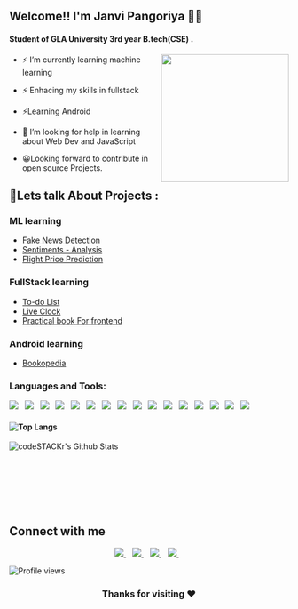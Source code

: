 ## Welcome!! I'm Janvi Pangoriya 👋:grinning:
#### Student of GLA University 3rd year B.tech(CSE) .
<img align='right' src="https://media.giphy.com/media/LmNwrBhejkK9EFP504/giphy.gif" width="230">

- ⚡ I’m currently learning machine learning
- ⚡ Enhacing my skills in fullstack
- ⚡Learning Android 
- 🤔 I’m looking for help in learning about Web Dev and JavaScript 

- :grinning:Looking forward to contribute in open source Projects.

## 💬Lets talk About Projects :
### ML learning
- [Fake News Detection](https://github.com/JanviPangoriya/FAKE_NEWS_DETECTION)<br>
- [Sentiments - Analysis](https://sentiments-analaysis.herokuapp.com/)
- [Flight Price Prediction](https://flight-price1.herokuapp.com/)

### FullStack learning
- [To-do List](https://janvipangoriya.github.io/FullStack_Assignment/practical/practical16.html) <br>
- [Live Clock](https://janvipangoriya.github.io/FullStack_Assignment/practical/practical17.html) <br>
- [Practical book For frontend](https://janvipangoriya.github.io/FullStack_Assignment/)

### Android learning
- [Bookopedia](https://github.com/JanviPangoriya/Book_finder_app_mini_project)<br>

### Languages and Tools:
<p>
    <img src="https://img.shields.io/badge/python%20-%2314354C.svg?&style=for-the-badge&logo=python&logoColor=white">&nbsp;&nbsp;
    <img src="https://img.shields.io/badge/java-%23ED8B00.svg?&style=for-the-badge&logo=java&logoColor=white">&nbsp;&nbsp;
    <img src="https://img.shields.io/badge/c%20-%2300599C.svg?&style=for-the-badge&logo=c&logoColor=white">&nbsp;&nbsp;
    <img src="https://img.shields.io/badge/html5%20-%23E34F26.svg?&style=for-the-badge&logo=html5&logoColor=white">&nbsp;&nbsp;
    <img src="https://img.shields.io/badge/css3%20-%231572B6.svg?&style=for-the-badge&logo=css3&logoColor=white">&nbsp;&nbsp;
    <img src="https://img.shields.io/badge/kotlin-%230095D5.svg?&style=for-the-badge&logo=kotlin&logoColor=white"/>&nbsp;&nbsp;
    <img src="https://img.shields.io/badge/javascript%20-%23323330.svg?&style=for-the-badge&logo=javascript&logoColor=%23F7DF1E">&nbsp;&nbsp;
    <img src="https://img.shields.io/badge/github%20-%23121011.svg?&style=for-the-badge&logo=github&logoColor=white">&nbsp;&nbsp;
    <img src="https://img.shields.io/badge/firebase%20-%23039BE5.svg?&style=for-the-badge&logo=firebase">&nbsp;&nbsp;
    <img src="https://img.shields.io/badge/mysql-%2300f.svg?&style=for-the-badge&logo=mysql&logoColor=white"/>&nbsp;&nbsp;
    <img src="https://img.shields.io/badge/Android-3DDC84?logo=android&logoColor=white&style=for-the-badge">&nbsp;&nbsp;
    <img src="https://img.shields.io/badge/Jupyter%20-%23F37626.svg?&style=for-the-badge&logo=Jupyter&logoColor=white">&nbsp;&nbsp;
    <img src="https://img.shields.io/badge/numpy%20-%23013243.svg?&style=for-the-badge&logo=numpy&logoColor=white">&nbsp;&nbsp;
    <img src="https://img.shields.io/badge/pandas%20-%23150458.svg?&style=for-the-badge&logo=pandas&logoColor=white">&nbsp;&nbsp;
    <img src="https://img.shields.io/badge/git%20-%23F05033.svg?&style=for-the-badge&logo=git&logoColor=white"/>&nbsp;&nbsp;
    <img src="https://img.shields.io/badge/heroku%20-%23430098.svg?&style=for-the-badge&logo=heroku&logoColor=white"/>&nbsp;&nbsp;
</p>

#### ![Top Langs](https://github-readme-stats.vercel.app/api/top-langs/?username=JanviPangoriya&show_icons=true)
 <img align="left" alt="codeSTACKr's Github Stats" src="https://github-readme-stats.codestackr.vercel.app/api?username=JanviPangoriya&show_icons=true&hide_border=true" />
<br>
<br><br>
<br>
 <br>  
 <br>   
 <br>

## <div style ="align:left">Connect with me</div>
<p align='center'>
  <a href="mailto:janviguptaji2001@gmail.com">
    <img src="https://img.shields.io/badge/gmail-D14836?&style=for-the-badge&logo=gmail&logoColor=white" />
  </a>&nbsp;&nbsp;
  <a href="https://www.linkedin.com/in/janvi-pangoriya-a398b3194//">
    <img src="https://img.shields.io/badge/linkedin-%230077B5.svg?&style=for-the-badge&logo=linkedin&logoColor=white" />
  </a>&nbsp;&nbsp;
  <a href="https://www.instagram.com/_miss_janvi_0703/">
    <img src="https://img.shields.io/badge/instagram-%23E4405F.svg?&style=for-the-badge&logo=instagram&logoColor=white" /> 
  </a>&nbsp;&nbsp;
    <a href="https://www.hackerrank.com/_181500292/">
    <img src="https://img.shields.io/badge/-Hackerrank-2EC866?style=for-the-badge&logo=HackerRank&logoColor=white"/>
    </a>&nbsp;&nbsp;
</p> 

![Profile views](https://gpvc.arturio.dev/JanviPangoriya)
### <p align="center">Thanks for visiting ❤</p>

  
